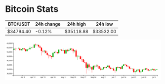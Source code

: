 # Bitcoin Stats

BTC/USDT|24h change|24h high|24h low|
|---|---|---|---|
|$34794.40|-0.12%|$35118.88|$33532.00|

<img src="./chart.svg">
